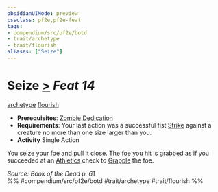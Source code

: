 ```yaml
---
obsidianUIMode: preview
cssclass: pf2e,pf2e-feat
tags:
- compendium/src/pf2e/botd
- trait/archetype
- trait/flourish
aliases: ["Seize"]
---
```

# Seize  [>](../../rules/core-rulebook/chapter-9-playing-the-game.md#Actions "Single Action") *Feat 14*  
[archetype](../../rules/traits/archetype.md)  [flourish](../../rules/traits/flourish.md)  

- **Prerequisites**: [Zombie Dedication](zombie-dedication-botd.md)
- **Requirements**: Your last action was a successful fist [Strike](../../rules/actions/strike.md) against a creature no more than one size larger than you.
- **Activity** Single Action

You seize your foe and pull it close. The foe you hit is [grabbed](../../rules/conditions.md#Grabbed) as if you succeeded at an [Athletics](../skills.md#Athletics) check to [Grapple](../../rules/actions/grapple.md) the foe.

*Source: Book of the Dead p. 61*  
%% #compendium/src/pf2e/botd #trait/archetype #trait/flourish %%
